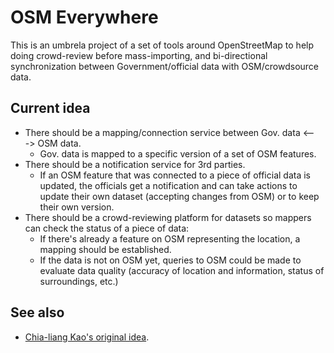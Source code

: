 
OSM Everywhere
==============

This is an umbrela project of a set of tools around OpenStreetMap to help doing crowd-review before mass-importing, and bi-directional synchronization between Government/official data with OSM/crowdsource data.


Current idea
------------

* There should be a mapping/connection service between Gov. data <---> OSM data.
  - Gov. data is mapped to a specific version of a set of OSM features.
* There should be a notification service for 3rd parties.
  - If an OSM feature that was connected to a piece of official data is updated, the officials get a notification and can take actions to update their own dataset (accepting changes from OSM) or to keep their own version.
* There should be a crowd-reviewing platform for datasets so mappers can check the status of a piece of data:
  - If there's already a feature on OSM representing the location, a mapping should be established.
  - If the data is not on OSM yet, queries to OSM could be made to evaluate data quality (accuracy of location and information, status of surroundings, etc.)


See also
--------

* [Chia-liang Kao's original idea](https://www.newschallenge.org/challenge/data/entries/openstreetmap-everywhere).
